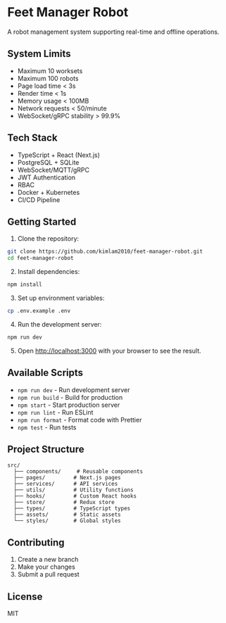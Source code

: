 # Feet Manager Robot

A robot management system supporting real-time and offline operations.

## System Limits
- Maximum 10 worksets
- Maximum 100 robots
- Page load time < 3s
- Render time < 1s
- Memory usage < 100MB
- Network requests < 50/minute
- WebSocket/gRPC stability > 99.9%

## Tech Stack
- TypeScript + React (Next.js)
- PostgreSQL + SQLite
- WebSocket/MQTT/gRPC
- JWT Authentication
- RBAC
- Docker + Kubernetes
- CI/CD Pipeline

## Getting Started

1. Clone the repository:
```bash
git clone https://github.com/kimlam2010/feet-manager-robot.git
cd feet-manager-robot
```

2. Install dependencies:
```bash
npm install
```

3. Set up environment variables:
```bash
cp .env.example .env
```

4. Run the development server:
```bash
npm run dev
```

5. Open [http://localhost:3000](http://localhost:3000) with your browser to see the result.

## Available Scripts

- `npm run dev` - Run development server
- `npm run build` - Build for production
- `npm start` - Start production server
- `npm run lint` - Run ESLint
- `npm run format` - Format code with Prettier
- `npm test` - Run tests

## Project Structure

```
src/
  ├── components/     # Reusable components
  ├── pages/         # Next.js pages
  ├── services/      # API services
  ├── utils/         # Utility functions
  ├── hooks/         # Custom React hooks
  ├── store/         # Redux store
  ├── types/         # TypeScript types
  ├── assets/        # Static assets
  └── styles/        # Global styles
```

## Contributing

1. Create a new branch
2. Make your changes
3. Submit a pull request

## License

MIT

